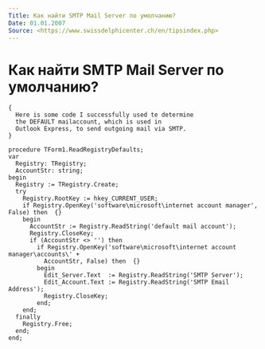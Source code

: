 ```yaml
---
Title: Как найти SMTP Mail Server по умолчанию?
Date: 01.01.2007
Source: <https://www.swissdelphicenter.ch/en/tipsindex.php>
---
```



Как найти SMTP Mail Server по умолчанию?
========================================

    { 
      Here is some code I successfully used te determine 
      the DEFAULT mailaccount, which is used in 
      Outlook Express, to send outgoing mail via SMTP. 
    } 
     
    procedure TForm1.ReadRegistryDefaults; 
    var 
      Registry: TRegistry; 
      AccountStr: string; 
    begin 
      Registry := TRegistry.Create; 
      try 
        Registry.RootKey := hkey_CURRENT_USER; 
        if Registry.OpenKey('software\microsoft\internet account manager', False) then  {} 
        begin 
          AccountStr := Registry.ReadString('default mail account'); 
          Registry.CloseKey; 
          if (AccountStr <> '') then 
            if Registry.OpenKey('software\microsoft\internet account manager\accounts\' + 
              AccountStr, False) then  {} 
            begin 
              Edit_Server.Text  := Registry.ReadString('SMTP Server'); 
              Edit_Account.Text := Registry.ReadString('SMTP Email Address'); 
              Registry.CloseKey; 
            end; 
        end; 
      finally 
        Registry.Free; 
      end; 
    end; 

